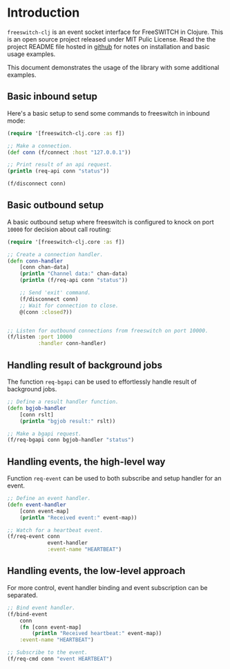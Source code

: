 # Introduction

`freeswitch-clj` is an event socket interface for FreeSWITCH in Clojure. This is an open source project released under MIT Pulic License. Read the the project README file hosted in [github](http://https://github.com/titonbarua/freeswitch-clj) for notes on installation and basic usage examples.

This document demonstrates the usage of the library with some additional examples.

## Basic inbound setup

Here's a basic setup to send some commands to freeswitch in inbound mode:

```clojure
(require '[freeswitch-clj.core :as f])

;; Make a connection.
(def conn (f/connect :host "127.0.0.1"))

;; Print result of an api request.
(println (req-api conn "status"))

(f/disconnect conn)
```

## Basic outbound setup

A basic outbound setup where freeswitch is configured to knock on port `10000` for decision about call routing:

```clojure
(require '[freeswitch-clj.core :as f])

;; Create a connection handler.
(defn conn-handler
    [conn chan-data]
    (println "Channel data:" chan-data)
    (println (f/req-api conn "status"))

    ;; Send 'exit' command.
    (f/disconnect conn)
    ;; Wait for connection to close.
    @(conn :closed?))


;; Listen for outbound connections from freeswitch on port 10000.
(f/listen :port 10000
          :handler conn-handler)
```

## Handling result of background jobs

The function `req-bgapi` can be used to effortlessly handle result of background jobs.

```clojure
;; Define a result handler function.
(defn bgjob-handler
    [conn rslt]
    (println "bgjob result:" rslt))

;; Make a bgapi request.
(f/req-bgapi conn bgjob-handler "status")
```

## Handling events, the high-level way

Function `req-event` can be used to both subscribe and setup handler for an event.

```clojure
;; Define an event handler.
(defn event-handler
    [conn event-map]
    (println "Received event:" event-map))

;; Watch for a heartbeat event.
(f/req-event conn
             event-handler
             :event-name "HEARTBEAT")
```

## Handling events, the low-level approach

For more control, event handler binding and event subscription can be separated.

```clojure
;; Bind event handler.
(f/bind-event
    conn
    (fn [conn event-map]
        (println "Received heartbeat:" event-map))
    :event-name "HEARTBEAT")

;; Subscribe to the event.
(f/req-cmd conn "event HEARTBEAT")
```
